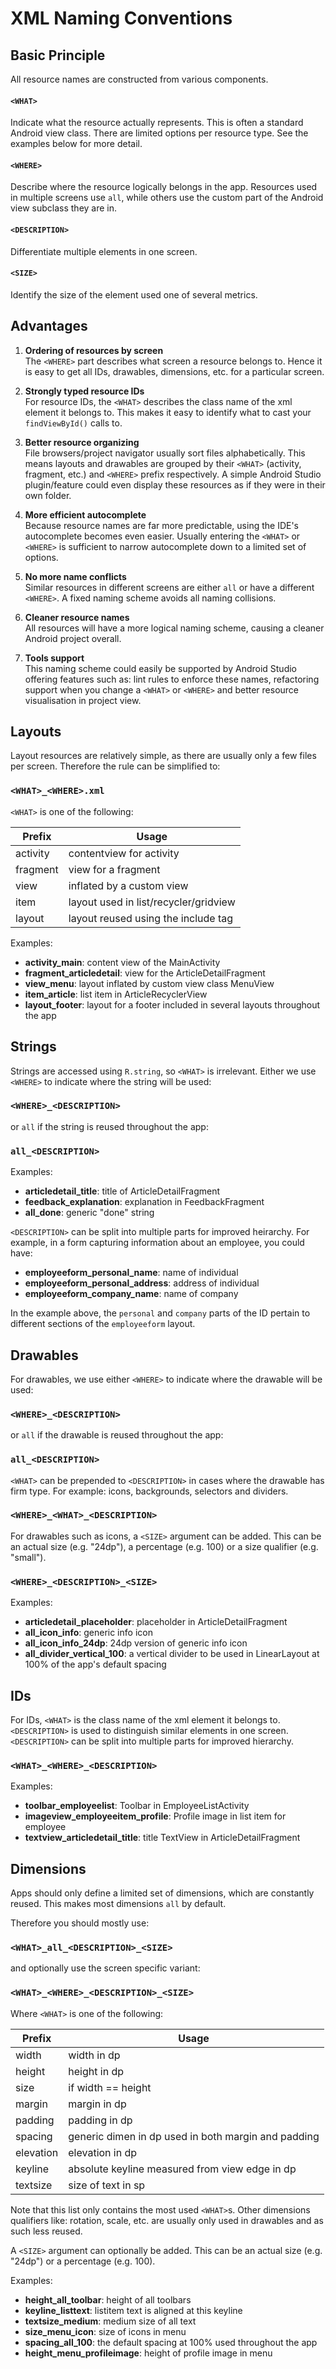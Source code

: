 XML Naming Conventions
======================

Basic Principle
---------------
All resource names are constructed from various components.

#### `<WHAT>`
Indicate what the resource actually represents. This is often a standard Android view class. There are
limited options per resource type. See the examples below for more detail.

#### `<WHERE>`
Describe where the resource logically belongs in the app. Resources used in multiple screens use `all`, 
while others use the custom part of the Android view subclass they are in.

#### `<DESCRIPTION>`
Differentiate multiple elements in one screen.

#### `<SIZE>`
Identify the size of the element used one of several metrics.

Advantages
----------

1.  **Ordering of resources by screen**    
	The `<WHERE>` part describes what screen a resource belongs to. Hence it is easy to get all IDs, drawables, 
	dimensions, etc. for a particular screen.

2.  **Strongly typed resource IDs**    
	For resource IDs, the `<WHAT>` describes the class name of the xml element it belongs to. This makes it
	easy to identify what to cast your `findViewById()` calls to.

3.  **Better resource organizing**    
	File browsers/project navigator usually sort files alphabetically. This means layouts and drawables 
	are grouped by their `<WHAT>` (activity, fragment, etc.) and `<WHERE>` prefix respectively. A simple Android 
	Studio plugin/feature could even display these resources as if they were in their own folder.

4.  **More efficient autocomplete**    
	Because resource names are far more predictable, using the IDE's autocomplete becomes even easier. 
	Usually entering the `<WHAT>` or `<WHERE>` is sufficient to narrow autocomplete down to a limited set of 
	options.

5.  **No more name conflicts**    
	Similar resources in different screens are either `all` or have a different `<WHERE>`. A fixed naming 
	scheme avoids all naming collisions.

6.  **Cleaner resource names**    
	All resources will have a more logical naming scheme, causing a cleaner Android project overall.

7.  **Tools support**    
	This naming scheme could easily be supported by Android Studio offering features such as: lint rules to 
	enforce these names, refactoring support when you change a `<WHAT>` or `<WHERE>` and better resource 
	visualisation in project view.


Layouts
-------
Layout resources are relatively simple, as there are usually only a few files per screen. Therefore the 
rule can be simplified to:

### `<WHAT>_<WHERE>.xml`

`<WHAT>` is one of the following:

|  Prefix    | Usage
|  ----------| ---------------------------------------
|  activity  | contentview for activity
|  fragment  | view for a fragment
|  view      | inflated by a custom view
|  item      | layout used in list/recycler/gridview
|  layout    | layout reused using the include tag

Examples:

-  **activity\_main**: content view of the MainActivity
-  **fragment\_articledetail**: view for the ArticleDetailFragment
-  **view\_menu**: layout inflated by custom view class MenuView
-  **item\_article**: list item in ArticleRecyclerView
-  **layout\_footer**: layout for a footer included in several layouts throughout the app


Strings
-------
Strings are accessed using `R.string`, so `<WHAT>` is irrelevant. Either we use `<WHERE>` to indicate 
where the string will be used:

### `<WHERE>_<DESCRIPTION>`

or `all` if the string is reused throughout the app:

### `all_<DESCRIPTION>`

Examples:

-  **articledetail\_title**: title of ArticleDetailFragment
-  **feedback\_explanation**: explanation in FeedbackFragment
-  **all\_done**: generic "done" string

`<DESCRIPTION>` can be split into multiple parts for improved heirarchy. For example, in a form capturing
information about an employee, you could have: 

-  **employeeform\_personal\_name**: name of individual 
-  **employeeform\_personal\_address**: address of individual
-  **employeeform\_company\_name**: name of company

In the example above, the `personal` and `company` parts of the ID pertain to different sections of 
the `employeeform` layout.

Drawables
---------
For drawables, we use either `<WHERE>` to indicate where the drawable will be used:

### `<WHERE>_<DESCRIPTION>`

or `all` if the drawable is reused throughout the app:

### `all_<DESCRIPTION>`

`<WHAT>` can be prepended to `<DESCRIPTION>` in cases where the drawable has firm type. For example: icons,
backgrounds, selectors and dividers.

### `<WHERE>_<WHAT>_<DESCRIPTION>`

For drawables such as icons, a `<SIZE>` argument can be added. This can be an actual size (e.g. "24dp"), a
percentage (e.g. 100) or a size qualifier (e.g. "small").

### `<WHERE>_<DESCRIPTION>_<SIZE>`

Examples:

-  **articledetail\_placeholder**: placeholder in ArticleDetailFragment
-  **all\_icon\_info**: generic info icon
-  **all\_icon\_info\_24dp**: 24dp version of generic info icon
-  **all\_divider\_vertical\_100**: a vertical divider to be used in LinearLayout at 100% of the app's 
                                    default spacing


IDs
---
For IDs, `<WHAT>` is the class name of the xml element it belongs to. `<DESCRIPTION>` is used to distinguish 
similar elements in one screen. `<DESCRIPTION>` can be split into multiple parts for improved hierarchy.

### `<WHAT>_<WHERE>_<DESCRIPTION>`

Examples:

-  **toolbar_employeelist**: Toolbar in EmployeeListActivity
-  **imageview\_employeeitem\_profile**: Profile image in list item for employee
-  **textview\_articledetail\_title**: title TextView in ArticleDetailFragment


Dimensions
----------
Apps should only define a limited set of dimensions, which are constantly reused. This makes most 
dimensions `all` by default.

Therefore you should mostly use:

### `<WHAT>_all_<DESCRIPTION>_<SIZE>`

and optionally use the screen specific variant:

### `<WHAT>_<WHERE>_<DESCRIPTION>_<SIZE>`

Where `<WHAT>` is one of the following:

|  Prefix     | Usage
|  -----------| ------------------------------------------------
|  width      | width in dp
|  height     | height in dp
|  size       | if width == height
|  margin     | margin in dp
|  padding    | padding in dp
|  spacing    | generic dimen in dp used in both margin and padding
|  elevation  | elevation in dp
|  keyline    | absolute keyline measured from view edge in dp
|  textsize   | size of text in sp

Note that this list only contains the most used `<WHAT>`s. Other dimensions qualifiers like: rotation, 
scale, etc. are usually only used in drawables and as such less reused.

A `<SIZE>` argument can optionally be added. This can be an actual size (e.g. "24dp") or a percentage 
(e.g. 100).

Examples:

-  **height\_all\_toolbar**: height of all toolbars
-  **keyline\_listtext**: listitem text is aligned at this keyline
-  **textsize\_medium**: medium size of all text
-  **size\_menu\_icon**: size of icons in menu
-  **spacing\_all_100**: the default spacing at 100% used throughout the app
-  **height\_menu\_profileimage**: height of profile image in menu
